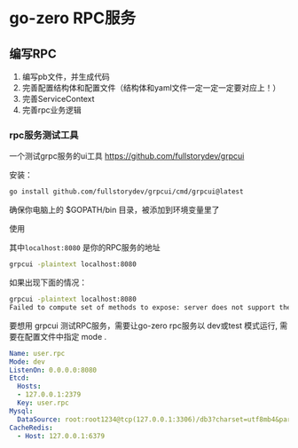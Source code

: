 # go-zero RPC服务


## 编写RPC

1. 编写pb文件，并生成代码
2. 完善配置结构体和配置文件（结构体和yaml文件一定一定一定要对应上！）
3. 完善ServiceContext
4. 完善rpc业务逻辑


### rpc服务测试工具

一个测试grpc服务的ui工具
https://github.com/fullstorydev/grpcui


安装：
```bash
go install github.com/fullstorydev/grpcui/cmd/grpcui@latest
```

确保你电脑上的 $GOPATH/bin 目录，被添加到环境变量里了

使用 

其中`localhost:8080` 是你的RPC服务的地址
```bash
grpcui -plaintext localhost:8080
```

如果出现下面的情况：
```bash
grpcui -plaintext localhost:8080
Failed to compute set of methods to expose: server does not support the reflection API
```

要想用 grpcui 测试RPC服务，需要让go-zero rpc服务以 dev或test 模式运行,
需要在配置文件中指定 mode .

```yaml
Name: user.rpc
Mode: dev
ListenOn: 0.0.0.0:8080
Etcd:
  Hosts:
  - 127.0.0.1:2379
  Key: user.rpc
Mysql:
  DataSource: root:root1234@tcp(127.0.0.1:3306)/db3?charset=utf8mb4&parseTime=true&loc=Asia%2FShanghai
CacheRedis:
  - Host: 127.0.0.1:6379
```


